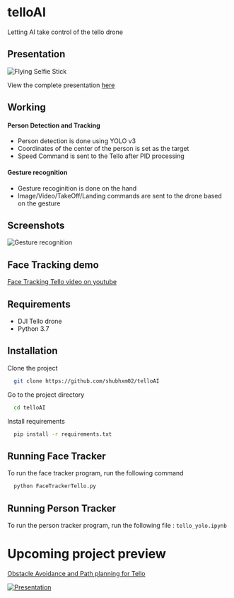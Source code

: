 # telloAI
Letting AI take control of the tello drone

## Presentation

![Flying Selfie Stick](https://user-images.githubusercontent.com/74921415/179098892-280b1f3f-d4f1-4ff9-ba5a-89d37f5f5a94.png)

View the complete presentation [here](https://github.com/shubhxm02/telloAI/blob/main/AIdrone%20presentation.pdf)

## Working

#### Person Detection and Tracking
* Person detection is done using YOLO v3
* Coordinates of the center of the person is set as the target
* Speed Command is sent to the Tello after PID processing

#### Gesture recognition
* Gesture recoginition is done on the hand
* Image/Video/TakeOff/Landing commands are sent to the drone based on the gesture

## Screenshots

![Gesture recognition](https://user-images.githubusercontent.com/74921415/179096725-dedd533f-d320-4153-a9ee-b7ca01e8f762.png)

## Face Tracking demo

[Face Tracking Tello video on youtube](https://youtu.be/1FL3wZyvOJ8)

## Requirements
* DJI Tello drone
* Python 3.7
## Installation

Clone the project

```bash
  git clone https://github.com/shubhxm02/telloAI
```

Go to the project directory

```bash
  cd telloAI
```

Install requirements

```bash
  pip install -r requirements.txt
```


## Running Face Tracker

To run the face tracker program, run the following command

```bash
  python FaceTrackerTello.py
```

## Running Person Tracker

To run the person tracker program, run the following file : `tello_yolo.ipynb`


# Upcoming project preview

[Obstacle Avoidance and Path planning for Tello](https://www.canva.com/design/DAE-4JBoS8w/m8XRCqE6BV8M7DSDp_QfmQ/view?utm_content=DAE-4JBoS8w&utm_campaign=designshare&utm_medium=link&utm_source=publishsharelink#13)

[![Presentation](https://user-images.githubusercontent.com/74921415/179099404-5a52898b-d4a2-4ab2-9803-e200c7ced842.png)](https://www.canva.com/design/DAE-4JBoS8w/m8XRCqE6BV8M7DSDp_QfmQ/view?utm_content=DAE-4JBoS8w&utm_campaign=designshare&utm_medium=link&utm_source=publishsharelink#1)




